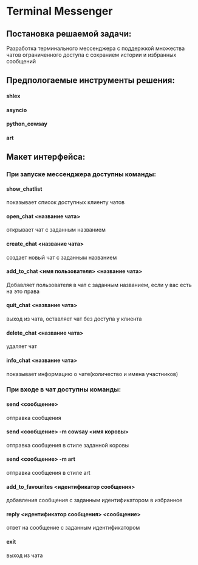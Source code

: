 # Terminal Messenger

## Постановка решаемой задачи:
Разработка терминального мессенджера с поддержкой множества чатов
ограниченного доступа с сохранием истории и избранных сообщений

## Предпологаемые инструменты решения:
#### shlex
#### asyncio
#### python_cowsay
#### art

## Макет интерфейса:
### При запуске мессенджера доступны команды:
#### show_chatlist
показывает список доступных клиенту чатов
#### open_chat <название чата>
открывает чат с заданным названием
#### create_chat <название чата>
создает новый чат с заданным названием
#### add_to_chat <имя пользователя> <название чата>
Добавляет пользователя в чат с заданным названием, если у вас есть на это права
#### quit_chat <название чата>
выход из чата, оставляет чат без доступа у клиента
#### delete_chat <название чата>
удаляет чат
#### info_chat <название чата>
показывает информацию о чате(количество и имена участников)

### При входе в чат доступны команды:
#### send <сообщение>
отправка сообщения 
#### send <сообщение> -m cowsay <имя коровы>
отправка сообщения в стиле заданной коровы
#### send <сообщение> -m art
отправка сообщения в стиле art
#### add_to_favourites <идентификатор сообщения>
добавления сообщения с заданным идентификатором в избранное
#### reply <идентификатор сообщения> <сообщение>
ответ на сообщение с заданным идентификатором 
#### exit
выход из чата
